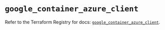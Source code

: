 # `google_container_azure_client`

Refer to the Terraform Registry for docs: [`google_container_azure_client`](https://registry.terraform.io/providers/hashicorp/google/5.13.0/docs/resources/container_azure_client).
